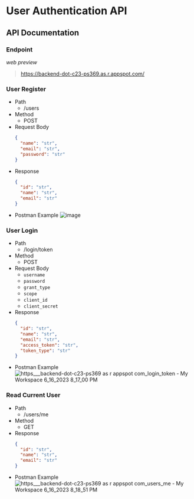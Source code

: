 # User Authentication API
## API Documentation
### Endpoint
<i>web preview</i>
> https://backend-dot-c23-ps369.as.r.appspot.com/
### User Register
- Path
  + /users
- Method
  + POST
- Request Body
  ```json
  {
    "name": "str",
    "email": "str",
    "password": "str"
  }
  ```
- Response
  ```json
  {
    "id": "str",
    "name": "str",
    "email": "str"
  }
  ```
- Postman Example
  ![image](https://github.com/ornaman-dev/Bangkit-CloudComputing/assets/73805258/6b2bbf9d-9880-4396-b0be-2ce897fa67b7)

### User Login
- Path
  + /login/token
- Method
  + POST
- Request Body
  + `username`
  + `password`
  + `grant_type`
  + `scope`
  + `client_id`
  + `client_secret`
- Response
  ```json
  {
    "id": "str",
    "name": "str",
    "email": "str",
    "access_token": "str",
    "token_type": "str"
  }
  ```
- Postman Example
  ![https___backend-dot-c23-ps369 as r appspot com_login_token - My Workspace 6_16_2023 8_17_00 PM](https://github.com/ornaman-dev/Bangkit-CloudComputing/assets/73805258/cc45100f-061e-472b-8fe1-991772781e48)

### Read Current User
- Path
  + /users/me
- Method
  + GET
- Response
  ```json
  {
    "id": "str",
    "name": "str",
    "email": "str"
  }
  ```
- Postman Example
  ![https___backend-dot-c23-ps369 as r appspot com_users_me - My Workspace 6_16_2023 8_18_51 PM](https://github.com/ornaman-dev/Bangkit-CloudComputing/assets/73805258/e108ad1d-ed75-4394-8540-36bb895c5a78)

